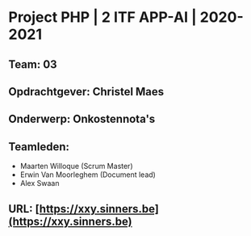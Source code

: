 # Project PHP | 2 ITF APP-AI | 2020-2021

## Team: 03
## Opdrachtgever: Christel Maes
## Onderwerp: Onkostennota's
## Teamleden:
- Maarten Willoque (Scrum Master)
- Erwin Van Moorleghem (Document lead)
- Alex Swaan

## URL: [https://xxy.sinners.be](https://xxy.sinners.be)